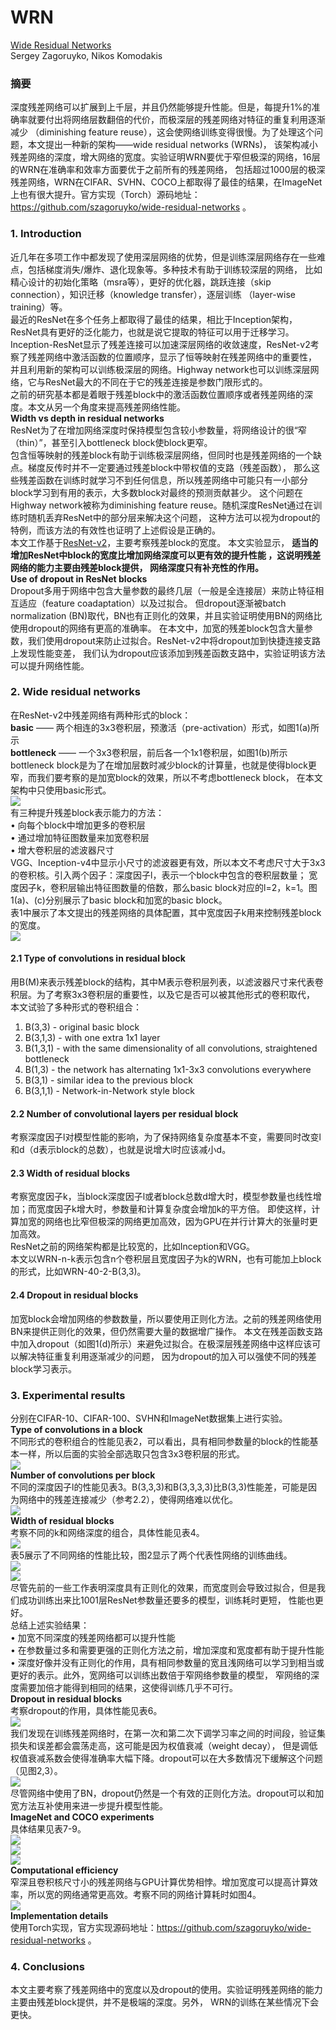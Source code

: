 # WRN
[Wide Residual Networks](https://arxiv.org/abs/1605.07146) <br>
Sergey Zagoruyko, Nikos Komodakis <br>

### 摘要
深度残差网络可以扩展到上千层，并且仍然能够提升性能。但是，每提升1%的准确率就要付出将网络层数翻倍的代价，而极深层的残差网络对特征的重复利用逐渐减少
（diminishing feature reuse），这会使网络训练变得很慢。为了处理这个问题，本文提出一种新的架构——wide residual networks (WRNs)，
该架构减小残差网络的深度，增大网络的宽度。实验证明WRN要优于窄但极深的网络，16层的WRN在准确率和效率方面要优于之前所有的残差网络，
包括超过1000层的极深残差网络，WRN在CIFAR、SVHN、COCO上都取得了最佳的结果，在ImageNet上也有很大提升。官方实现（Torch）源码地址：
https://github.com/szagoruyko/wide-residual-networks 。 <br>

### 1. Introduction
近几年在多项工作中都发现了使用深层网络的优势，但是训练深层网络存在一些难点，包括梯度消失/爆炸、退化现象等。多种技术有助于训练较深层的网络，
比如精心设计的初始化策略（msra等），更好的优化器，跳跃连接（skip connection），知识迁移（knowledge transfer），逐层训练
（layer-wise training）等。 <br>
最近的ResNet在多个任务上都取得了最佳的结果，相比于Inception架构，ResNet具有更好的泛化能力，也就是说它提取的特征可以用于迁移学习。
Inception-ResNet显示了残差连接可以加速深层网络的收敛速度，ResNet-v2考察了残差网络中激活函数的位置顺序，显示了恒等映射在残差网络中的重要性，
并且利用新的架构可以训练极深层的网络。Highway network也可以训练深层网络，它与ResNet最大的不同在于它的残差连接是参数门限形式的。 <br>
之前的研究基本都是着眼于残差block中的激活函数位置顺序或者残差网络的深度。本文从另一个角度来提高残差网络性能。 <br>
**Width vs depth in residual networks** <br>
ResNet为了在增加网络深度时保持模型包含较小参数量，将网络设计的很“窄（thin）”，甚至引入bottleneck block使block更窄。 <br>
包含恒等映射的残差block有助于训练极深层网络，但同时也是残差网络的一个缺点。梯度反传时并不一定要通过残差block中带权值的支路（残差函数），
那么这些残差函数在训练时就学习不到任何信息，所以残差网络中可能只有一小部分block学习到有用的表示，大多数block对最终的预测贡献甚少。
这个问题在Highway network被称为diminishing feature reuse。随机深度ResNet通过在训练时随机丢弃ResNet中的部分层来解决这个问题，
这种方法可以视为dropout的特例，而该方法的有效性也证明了上述假设是正确的。 <br>
本文工作基于[ResNet-v2](https://github.com/binLearning/caffe_toolkit/tree/master/ResNet-v2)，主要考察残差block的宽度。
本文实验显示， **适当的增加ResNet中block的宽度比增加网络深度可以更有效的提升性能 ，这说明残差网络的能力主要由残差block提供，
网络深度只有补充性的作用。** <br>
**Use of dropout in ResNet blocks**  <br>
Dropout多用于网络中包含大量参数的最终几层（一般是全连接层）来防止特征相互适应（feature coadaptation）以及过拟合。
但dropout逐渐被batch normalization (BN)取代，BN也有正则化的效果，并且实验证明使用BN的网络比使用dropout的网络有更高的准确率。
在本文中，加宽的残差block包含大量参数，我们使用dropout来防止过拟合。ResNet-v2中将dropout加到快捷连接支路上发现性能变差，
我们认为dropout应该添加到残差函数支路中，实验证明该方法可以提升网络性能。 <br>

### 2. Wide residual networks
在ResNet-v2中残差网络有两种形式的block： <br>
**basic** —— 两个相连的3x3卷积层，预激活（pre-activation）形式，如图1(a)所示 <br>
**bottleneck** —— 一个3x3卷积层，前后各一个1x1卷积层，如图1(b)所示 <br>
bottleneck block是为了在增加层数时减少block的计算量，也就是使得block更窄，而我们要考察的是加宽block的效果，所以不考虑bottleneck block，
在本文架构中只使用basic形式。 <br>
![](./data/figure_1.png) <br>
有三种提升残差block表示能力的方法： <br>
• 向每个block中增加更多的卷积层 <br>
• 通过增加特征图数量来加宽卷积层 <br>
• 增大卷积层的滤波器尺寸 <br>
VGG、Inception-v4中显示小尺寸的滤波器更有效，所以本文不考虑尺寸大于3x3的卷积核。引入两个因子：深度因子l，表示一个block中包含的卷积层数量；
宽度因子k，卷积层输出特征图数量的倍数，那么basic block对应的l=2，k=1。图1(a)、(c)分别展示了basic block和加宽的basic block。 <br>
表1中展示了本文提出的残差网络的具体配置，其中宽度因子k用来控制残差block的宽度。 <br>
![](./data/table_1.png) <br>
#### 2.1 Type of convolutions in residual block
用B(M)来表示残差block的结构，其中M表示卷积层列表，以滤波器尺寸来代表卷积层。为了考察3x3卷积层的重要性，以及它是否可以被其他形式的卷积取代，
本文试验了多种形式的卷积组合： <br>
1. B(3,3) - original basic block <br>
2. B(3,1,3) - with one extra 1x1 layer <br>
3. B(1,3,1) - with the same dimensionality of all convolutions, straightened bottleneck <br>
4. B(1,3) - the network has alternating 1x1-3x3 convolutions everywhere <br>
5. B(3,1) - similar idea to the previous block <br>
6. B(3,1,1) - Network-in-Network style block <br>
#### 2.2 Number of convolutional layers per residual block
考察深度因子l对模型性能的影响，为了保持网络复杂度基本不变，需要同时改变l和d（d表示block的总数），也就是说增大l时应该减小d。 <br>
#### 2.3 Width of residual blocks
考察宽度因子k，当block深度因子l或者block总数d增大时，模型参数量也线性增加；而宽度因子k增大时，参数量和计算复杂度会增加k的平方倍。
即使这样，计算加宽的网络也比窄但极深的网络更加高效，因为GPU在并行计算大的张量时更加高效。 <br>
ResNet之前的网络架构都是比较宽的，比如Inception和VGG。 <br>
本文以WRN-n-k表示包含n个卷积层且宽度因子为k的WRN，也有可能加上block的形式，比如WRN-40-2-B(3,3)。 <br>
#### 2.4 Dropout in residual blocks
加宽block会增加网络的参数数量，所以要使用正则化方法。之前的残差网络使用BN来提供正则化的效果，但仍然需要大量的数据增广操作。
本文在残差函数支路中加入dropout（如图1(d)所示）来避免过拟合。在极深层残差网络中这样应该可以解决特征重复利用逐渐减少的问题，
因为dropout的加入可以强使不同的残差block学习表示。 <br>

### 3. Experimental results
分别在CIFAR-10、CIFAR-100、SVHN和ImageNet数据集上进行实验。 <br>
**Type of convolutions in a block** <br>
不同形式的卷积组合的性能见表2，可以看出，具有相同参数量的block的性能基本一样，所以后面的实验全部选取只包含3x3卷积层的形式。 <br>
![](./data/table_2.png) <br>
**Number of convolutions per block** <br>
不同的深度因子l的性能见表3。B(3,3,3)和B(3,3,3,3)比B(3,3)性能差，可能是因为网络中的残差连接减少（参考2.2），使得网络难以优化。 <br>
![](./data/table_3.png) <br>
**Width of residual blocks**  <br>
考察不同的k和网络深度的组合，具体性能见表4。 <br>
![](./data/table_4.png) <br>
表5展示了不同网络的性能比较，图2显示了两个代表性网络的训练曲线。 <br>
![](./data/table_5.png) <br>
![](./data/figure_2.png) <br>
尽管先前的一些工作表明深度具有正则化的效果，而宽度则会导致过拟合，但是我们成功训练出来比1001层ResNet参数量还要多的模型，训练耗时更短，
性能也更好。 <br>
总结上述实验结果： <br>
• 加宽不同深度的残差网络都可以提升性能 <br>
• 在参数量过多和需要更强的正则化方法之前，增加深度和宽度都有助于提升性能 <br>
• 深度好像并没有正则化的作用，具有相同参数量的宽且浅网络可以学习到相当或更好的表示。此外，宽网络可以训练出数倍于窄网络参数量的模型，
窄网络的深度需要加倍才能得到相同的结果，这使得训练几乎不可行。 <br>
**Dropout in residual blocks** <br>
考察dropout的作用，具体性能见表6。 <br>
![](./data/table_6.png) <br>
我们发现在训练残差网络时，在第一次和第二次下调学习率之间的时间段，验证集损失和误差都会震荡走高，这可能是因为权值衰减（weight decay），
但是调低权值衰减系数会使得准确率大幅下降。dropout可以在大多数情况下缓解这个问题（见图2,3）。 <br>
![](./data/figure_3.png) <br>
尽管网络中使用了BN，dropout仍然是一个有效的正则化方法。dropout可以和加宽方法互补使用来进一步提升模型性能。 <br>
**ImageNet and COCO experiments** <br>
具体结果见表7-9。 <br>
![](./data/table_7.png) <br>
![](./data/table_8.png) <br>
![](./data/table_9.png) <br>
**Computational efficiency** <br>
窄深且卷积核尺寸小的残差网络与GPU计算优势相悖。增加宽度可以提高计算效率，所以宽的网络通常更高效。考察不同的网络计算耗时如图4。 <br>
![](./data/figure_4.png) <br>
**Implementation details** <br>
使用Torch实现，官方实现源码地址：https://github.com/szagoruyko/wide-residual-networks 。

### 4. Conclusions
本文主要考察了残差网络中的宽度以及dropout的使用。实验证明残差网络的能力主要由残差block提供，并不是极端的深度。另外，
WRN的训练在某些情况下会更快。
